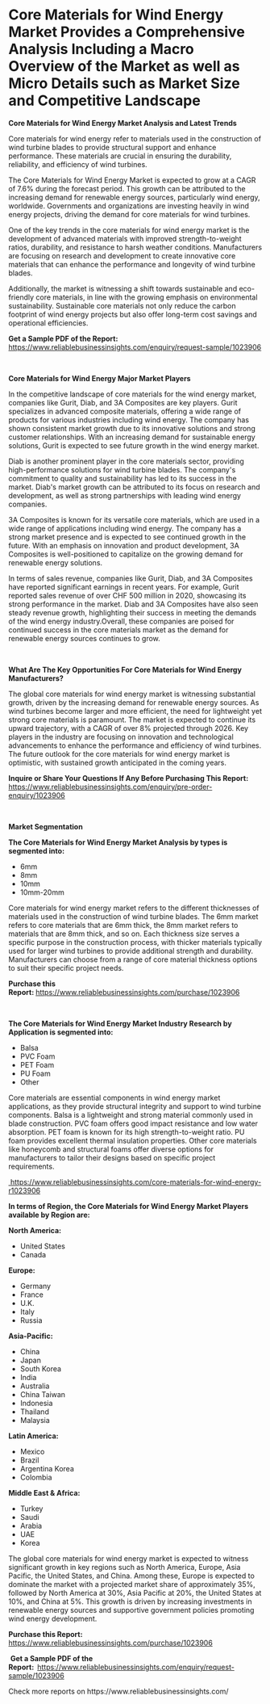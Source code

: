 <p><h1>Core Materials for Wind Energy Market Provides a Comprehensive Analysis Including a Macro Overview of the Market as well as Micro Details such as Market Size and Competitive Landscape</h1></p><p><strong>Core Materials for Wind Energy Market Analysis and Latest Trends</strong></p>
<p><p>Core materials for wind energy refer to materials used in the construction of wind turbine blades to provide structural support and enhance performance. These materials are crucial in ensuring the durability, reliability, and efficiency of wind turbines.</p><p>The Core Materials for Wind Energy Market is expected to grow at a CAGR of 7.6% during the forecast period. This growth can be attributed to the increasing demand for renewable energy sources, particularly wind energy, worldwide. Governments and organizations are investing heavily in wind energy projects, driving the demand for core materials for wind turbines.</p><p>One of the key trends in the core materials for wind energy market is the development of advanced materials with improved strength-to-weight ratios, durability, and resistance to harsh weather conditions. Manufacturers are focusing on research and development to create innovative core materials that can enhance the performance and longevity of wind turbine blades.</p><p>Additionally, the market is witnessing a shift towards sustainable and eco-friendly core materials, in line with the growing emphasis on environmental sustainability. Sustainable core materials not only reduce the carbon footprint of wind energy projects but also offer long-term cost savings and operational efficiencies.</p></p>
<p><strong>Get a Sample PDF of the Report:&nbsp;</strong> <a href="https://www.reliablebusinessinsights.com/enquiry/request-sample/1023906">https://www.reliablebusinessinsights.com/enquiry/request-sample/1023906</a></p>
<p>&nbsp;</p>
<p><strong>Core Materials for Wind Energy Major Market Players</strong></p>
<p><p>In the competitive landscape of core materials for the wind energy market, companies like Gurit, Diab, and 3A Composites are key players. Gurit specializes in advanced composite materials, offering a wide range of products for various industries including wind energy. The company has shown consistent market growth due to its innovative solutions and strong customer relationships. With an increasing demand for sustainable energy solutions, Gurit is expected to see future growth in the wind energy market.</p><p>Diab is another prominent player in the core materials sector, providing high-performance solutions for wind turbine blades. The company's commitment to quality and sustainability has led to its success in the market. Diab's market growth can be attributed to its focus on research and development, as well as strong partnerships with leading wind energy companies.</p><p>3A Composites is known for its versatile core materials, which are used in a wide range of applications including wind energy. The company has a strong market presence and is expected to see continued growth in the future. With an emphasis on innovation and product development, 3A Composites is well-positioned to capitalize on the growing demand for renewable energy solutions.</p><p>In terms of sales revenue, companies like Gurit, Diab, and 3A Composites have reported significant earnings in recent years. For example, Gurit reported sales revenue of over CHF 500 million in 2020, showcasing its strong performance in the market. Diab and 3A Composites have also seen steady revenue growth, highlighting their success in meeting the demands of the wind energy industry.Overall, these companies are poised for continued success in the core materials market as the demand for renewable energy sources continues to grow.</p></p>
<p>&nbsp;</p>
<p><strong>What Are The Key Opportunities For Core Materials for Wind Energy Manufacturers?</strong></p>
<p><p>The global core materials for wind energy market is witnessing substantial growth, driven by the increasing demand for renewable energy sources. As wind turbines become larger and more efficient, the need for lightweight yet strong core materials is paramount. The market is expected to continue its upward trajectory, with a CAGR of over 8% projected through 2026. Key players in the industry are focusing on innovation and technological advancements to enhance the performance and efficiency of wind turbines. The future outlook for the core materials for wind energy market is optimistic, with sustained growth anticipated in the coming years.</p></p>
<p><strong>Inquire or Share Your Questions If Any Before Purchasing This Report:</strong> <a href="https://www.reliablebusinessinsights.com/enquiry/pre-order-enquiry/1023906">https://www.reliablebusinessinsights.com/enquiry/pre-order-enquiry/1023906</a></p>
<p>&nbsp;</p>
<p><strong>Market Segmentation</strong></p>
<p><strong>The Core Materials for Wind Energy Market Analysis by types is segmented into:</strong></p>
<p><ul><li>6mm</li><li>8mm</li><li>10mm</li><li>10mm-20mm</li></ul></p>
<p><p>Core materials for wind energy market refers to the different thicknesses of materials used in the construction of wind turbine blades. The 6mm market refers to core materials that are 6mm thick, the 8mm market refers to materials that are 8mm thick, and so on. Each thickness size serves a specific purpose in the construction process, with thicker materials typically used for larger wind turbines to provide additional strength and durability. Manufacturers can choose from a range of core material thickness options to suit their specific project needs.</p></p>
<p><strong>Purchase this Report:&nbsp;</strong><a href="https://www.reliablebusinessinsights.com/purchase/1023906">https://www.reliablebusinessinsights.com/purchase/1023906</a></p>
<p>&nbsp;</p>
<p><strong>The Core Materials for Wind Energy Market Industry Research by Application is segmented into:</strong></p>
<p><ul><li>Balsa</li><li>PVC Foam</li><li>PET Foam</li><li>PU Foam</li><li>Other</li></ul></p>
<p><p>Core materials are essential components in wind energy market applications, as they provide structural integrity and support to wind turbine components. Balsa is a lightweight and strong material commonly used in blade construction. PVC foam offers good impact resistance and low water absorption. PET foam is known for its high strength-to-weight ratio. PU foam provides excellent thermal insulation properties. Other core materials like honeycomb and structural foams offer diverse options for manufacturers to tailor their designs based on specific project requirements.</p></p>
<p><a href="https://www.reliablebusinessinsights.com/core-materials-for-wind-energy-r1023906">&nbsp;https://www.reliablebusinessinsights.com/core-materials-for-wind-energy-r1023906</a></p>
<p><strong>In terms of Region, the Core Materials for Wind Energy Market Players available by Region are:</strong></p>
<p>
    <p> <strong> North America: </strong>
        <ul>
            <li>United States</li>
            <li>Canada</li>
        </ul>
        </p> 
    <p> <strong> Europe: </strong>
        <ul>
            <li>Germany</li>
            <li>France</li>
            <li>U.K.</li>
            <li>Italy</li>
            <li>Russia</li>
        </ul>
        </p> 
    <p> <strong> Asia-Pacific: </strong>
        <ul>
            <li>China</li>
            <li>Japan</li>
            <li>South Korea</li>
            <li>India</li>
            <li>Australia</li>
            <li>China Taiwan</li>
            <li>Indonesia</li>
            <li>Thailand</li>
            <li>Malaysia</li>
        </ul>
        </p> 
    <p> <strong> Latin America: </strong>
        <ul>
            <li>Mexico</li>
            <li>Brazil</li>
            <li>Argentina Korea</li>
            <li>Colombia</li>
        </ul>
        </p> 
    <p> <strong> Middle East & Africa: </strong>
        <ul>
            <li>Turkey</li>
            <li>Saudi</li>
            <li>Arabia</li>
            <li>UAE</li>
            <li>Korea</li>
        </ul>
    </p>
    </p>
<p><p>The global core materials for wind energy market is expected to witness significant growth in key regions such as North America, Europe, Asia Pacific, the United States, and China. Among these, Europe is expected to dominate the market with a projected market share of approximately 35%, followed by North America at 30%, Asia Pacific at 20%, the United States at 10%, and China at 5%. This growth is driven by increasing investments in renewable energy sources and supportive government policies promoting wind energy development.</p></p>
<p><strong>Purchase this Report: </strong><a href="https://www.reliablebusinessinsights.com/purchase/1023906">https://www.reliablebusinessinsights.com/purchase/1023906</a></p>
<p>&nbsp;<strong>Get a Sample PDF of the Report:&nbsp;&nbsp;</strong><a href="https://www.reliablebusinessinsights.com/enquiry/request-sample/1023906">https://www.reliablebusinessinsights.com/enquiry/request-sample/1023906</a></p>
<p><strong></strong></p>
<p>Check more reports on https://www.reliablebusinessinsights.com/</p>